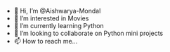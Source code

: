 - 👋 Hi, I’m @Aishwarya-Mondal
- 👀 I’m interested in Movies
- 🌱 I’m currently learning Python
- 💞️ I’m looking to collaborate on Python mini projects
- 📫 How to reach me...

<!---
Aishwarya-Mondal/Aishwarya-Mondal is a ✨ special ✨ repository because its `README.md` (this file) appears on your GitHub profile.
You can click the Preview link to take a look at your changes.
--->
